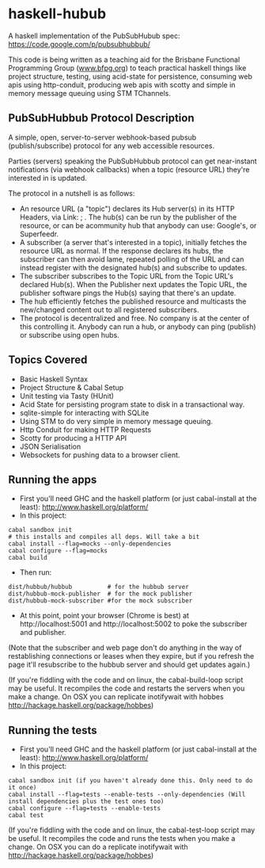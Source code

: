 haskell-hubub
=============

A haskell implementation of the PubSubHubub spec:
https://code.google.com/p/pubsubhubbub/

This code is being written as a teaching aid for the Brisbane Functional
Programming Group (www.bfpg.org) to teach practical haskell things like project
structure, testing, using acid-state for persistence, consuming web apis using
http-conduit, producing web apis with scotty and simple in memory message
queuing using STM TChannels. 

PubSubHubbub Protocol Description
---------------------------------

A simple, open, server-to-server webhook-based pubsub (publish/subscribe)
protocol for any web accessible resources. 

Parties (servers) speaking the PubSubHubbub protocol can get near-instant
notifications (via webhook callbacks) when a topic (resource URL) they're
interested in is updated. 

The protocol in a nutshell is as follows:

* An resource URL (a "topic") declares its Hub server(s) in its HTTP Headers, via
Link: <hub url>;  . The hub(s) can be run by the publisher of the resource, or
can be acommunity hub that anybody can use: Google's, or Superfeedr. 
* A subscriber (a server that's interested in a topic), initially fetches the
resource URL as normal. If the response declares its hubs, the subscriber can
then avoid lame, repeated polling of the URL and can instead register with the
designated hub(s) and subscribe to updates. 
* The subscriber subscribes to the Topic URL from the Topic URL's declared Hub(s).
When the Publisher next updates the Topic URL, the publisher software pings the
Hub(s) saying that there's an update. 
* The hub efficiently fetches the published resource and multicasts the
new/changed content out to all registered subscribers. 
* The protocol is decentralized and free. No company is at the center of this
controlling it. Anybody can run a hub, or anybody can ping (publish) or
subscribe using open hubs. 

Topics Covered
--------------

* Basic Haskell Syntax
* Project Structure & Cabal Setup
* Unit testing via Tasty (HUnit)
* Acid State for persisting program state to disk in a transactional way.
* sqlite-simple for interacting with SQLite 
* Using STM to do very simple in memory message queuing.
* Http Conduit for making HTTP Requests
* Scotty for producing a HTTP API
* JSON Serialisation
* Websockets for pushing data to a browser client.

Running the apps
----------------

* First you'll need GHC and the haskell platform (or just cabal-install at the least): http://www.haskell.org/platform/
* In this project:
```
cabal sandbox init
# this installs and compiles all deps. Will take a bit
cabal install --flag=mocks --only-dependencies
cabal configure --flag=mocks 
cabal build
```
* Then run:
```
dist/hubbub/hubbub          # for the hubbub server
dist/hubbub-mock-publisher  # for the mock publisher
dist/hubbub-mock-subscriber #for the mock subscriber
```
* At this point, point your browser (Chrome is best) at http://localhost:5001 and http://localhost:5002 to poke the subscriber and publisher.

(Note that the subscriber and web page don't do anything in the way of restablishing connections or leases when they expire, but if you refresh the page it'll resubscribe to the hubbub server and should get updates again.)

(If you're fiddling with the code and on linux, the cabal-build-loop script may be useful. It recompiles the code and restarts the servers when you make a change. On OSX you can replicate inotifywait with hobbes http://hackage.haskell.org/package/hobbes)

Running the tests
-----------------
* First you'll need GHC and the haskell platform (or just cabal-install at the least): http://www.haskell.org/platform/
* In this project:
```
cabal sandbox init (if you haven't already done this. Only need to do it once)
cabal install --flag=tests --enable-tests --only-dependencies (Will install dependencies plus the test ones too)
cabal configure --flag=tests --enable-tests
cabal test
```
(If you're fiddling with the code and on linux, the cabal-test-loop script may be useful. It recompiles the code and runs the tests when you make a change. On OSX you can do a replicate inotifywait with http://hackage.haskell.org/package/hobbes)
